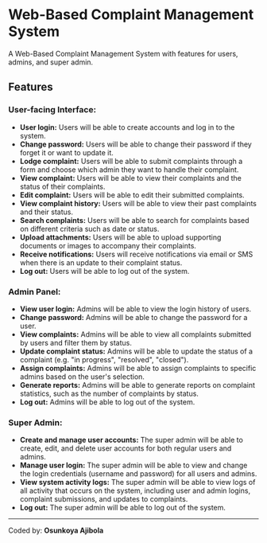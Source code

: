 
# Web-Based Complaint Management System

A Web-Based Complaint Management System with features for users, admins, and super admin.

## Features

### User-facing Interface:

- **User login:** Users will be able to create accounts and log in to the system.
- **Change password:** Users will be able to change their password if they forget it or want to update it.
- **Lodge complaint:** Users will be able to submit complaints through a form and choose which admin they want to handle their complaint.
- **View complaint:** Users will be able to view their complaints and the status of their complaints.
- **Edit complaint:** Users will be able to edit their submitted complaints.
- **View complaint history:** Users will be able to view their past complaints and their status.
- **Search complaints:** Users will be able to search for complaints based on different criteria such as date or status.
- **Upload attachments:** Users will be able to upload supporting documents or images to accompany their complaints.
- **Receive notifications:** Users will receive notifications via email or SMS when there is an update to their complaint status.
- **Log out:** Users will be able to log out of the system.

### Admin Panel:

- **View user login:** Admins will be able to view the login history of users.
- **Change password:** Admins will be able to change the password for a user.
- **View complaints:** Admins will be able to view all complaints submitted by users and filter them by status.
- **Update complaint status:** Admins will be able to update the status of a complaint (e.g. "in progress", "resolved", "closed").
- **Assign complaints:** Admins will be able to assign complaints to specific admins based on the user's selection.
- **Generate reports:** Admins will be able to generate reports on complaint statistics, such as the number of complaints by status.
- **Log out:** Admins will be able to log out of the system.

### Super Admin:

- **Create and manage user accounts:** The super admin will be able to create, edit, and delete user accounts for both regular users and admins.
- **Manage user login:** The super admin will be able to view and change the login credentials (username and password) for all users and admins.
- **View system activity logs:** The super admin will be able to view logs of all activity that occurs on the system, including user and admin logins, complaint submissions, and updates to complaints.
- **Log out:** The super admin will be able to log out of the system.


---

Coded by: **Osunkoya Ajibola**

